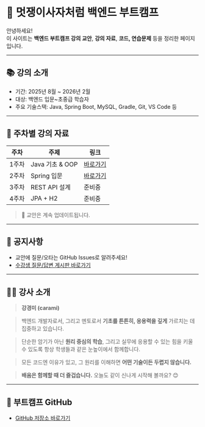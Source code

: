 # 🦁 멋쟁이사자처럼 백엔드 부트캠프

안녕하세요!  
이 사이트는 **백엔드 부트캠프 강의 교안**,  **강의 자료**,  **코드, 연습문제** 등을 정리한 페이지입니다.

---

## 📚 강의 소개

- 기간: 2025년 8월 ~ 2026년 2월
- 대상: 백엔드 입문~초중급 학습자
- 주요 기술스택: Java, Spring Boot, MySQL, Gradle, Git, VS Code 등

---

## 📆 주차별 강의 자료

| 주차 | 주제 | 링크 |
|------|------|------|
| 1주차 | Java 기초 & OOP | [바로가기](week01/java-basics.md) |
| 2주차 | Spring 입문 | [바로가기](week02/spring-boot.md) |
| 3주차 | REST API 설계 | 준비중 |
| 4주차 | JPA + H2 | 준비중 |

> 🔄 교안은 계속 업데이트됩니다.

---

## 📌 공지사항

- 교안에 질문/오타는 GitHub Issues로 알려주세요!
- [수강생 질문/답변 게시판 바로가기](https://github.com/carami/likelion-backend-guide/issues)

---

## 🙋‍♀️ 강사 소개

> **강경미 (carami)**

> 백엔드 개발자로서, 그리고 멘토로서 **기초를 튼튼히, 응용력을 깊게** 가르치는 데 집중하고 있습니다.

> 단순한 암기가 아닌 **원리 중심의 학습**,  그리고 실무에 응용할 수 있는 힘을 키울 수 있도록 항상 학생들과 같은 눈높이에서 함께합니다.

> 모든 코드엔 이유가 있고, 그 원리를 이해하면 **어떤 기술이든 두렵지 않습니다.**

> **배움은 함께할 때 더 즐겁습니다.** 오늘도 같이 신나게 시작해 볼까요? 😊

---

## 📎 부트캠프 GitHub

- [GitHub 저장소 바로가기](https://github.com/carami/lion-backend-19)

